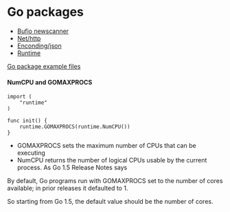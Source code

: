 # Go packages

- [Bufio newscanner](https://golang.org/pkg/bufio)
- [Net/http](https://golang.org/pkg/net/http/) 
- [Enconding/json](https://godoc.org/encoding/json)  
- [Runtime](https://golang.org/pkg/runtime/)

[Go package example files](../src/08-external-packages/)

#### NumCPU and GOMAXPROCS
```
import (
	"runtime"
)

func init() {
	runtime.GOMAXPROCS(runtime.NumCPU())
}
```
- GOMAXPROCS sets the maximum number of CPUs that can be executing  
- NumCPU returns the number of logical CPUs usable by the current process.
As Go 1.5 Release Notes says

By default, Go programs run with GOMAXPROCS set to the number of cores available; in prior releases it defaulted to 1.

So starting from Go 1.5, the default value should be the number of cores.

